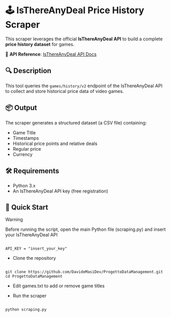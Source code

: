 # 🕹️ IsThereAnyDeal Price History Scraper

This scraper leverages the official **IsThereAnyDeal API** to build a complete **price history dataset** for games.

📘 **API Reference**: [IsThereAnyDeal API Docs](https://docs.isthereanydeal.com/#tag/History/operation/games-history-v2)

## 🔍 Description

This tool queries the `games/history/v2` endpoint of the IsThereAnyDeal API to collect and store historical price data of video games.  

## 📦 Output

The scraper generates a structured dataset (a CSV file) containing:

- Game Title
- Timestamps
- Historical price points and relative deals
- Regular price
- Currency

## 🛠️ Requirements

- Python 3.x
- An IsThereAnyDeal API key (free registration)

## 🚀 Quick Start

> [!WARNING]
> Before running the script, open the main Python file (scraping.py) and insert your IsThereAnyDeal API
> ```
> 
> API_KEY = "insert_your_key"
> 
> ```

- Clone the repository
```

git clone https://github.com/DavideMasiDev/ProgettoDataManagement.git
cd ProgettoDataManagement

```

- Edit games.txt to add or remove game titles

- Run the scraper
```

python scraping.py

```
